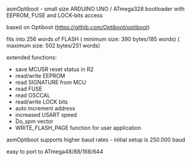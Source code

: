 asmOptiboot - small size ARDUINO UNO / ATmega328 bootloader with EEPROM, FUSE and LOCK-bits access

based on Optiboot (https://githib.com/Optiboot/optiboot)

fits into 256 words of FLASH
     ( minimum size: 390 bytes/185 words)
     ( maximum size: 502 bytes/251 words)

extended functions:
  - save MCUSR reset status in R2
  - read/write EEPROM
  - read SIGNATURE from MCU
  - read FUSE
  - read OSCCAL
  - read/write LOCK bits
  - auto increment address
  - increased USART speed
  - Do_spm vector
  - WRITE_FLASH_PAGE function for user application

asmOptiboot supports higher baud rates - initial setup is 250.000 baud

easy to port to ATmega48/88/168/644
